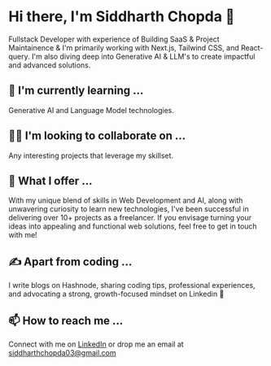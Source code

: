 

# Hi there, I'm Siddharth Chopda 👋

Fullstack Developer with experience of Building SaaS & Project Maintainence & I'm primarily working with Next.js, Tailwind CSS, and React-query. I'm also diving deep into Generative AI & LLM's to create impactful and advanced solutions.

## 🌱 I'm currently learning ...
Generative AI and Language Model technologies.

## 👯‍♀️ I'm looking to collaborate on ...
Any interesting projects that leverage my skillset.

## 🚀 What I offer ...
With my unique blend of skills in Web Development and AI, along with unwavering curiosity to learn new technologies, I've been successful in delivering over 10+ projects as a freelancer. If you envisage turning your ideas into appealing and functional web solutions, feel free to get in touch with me!

## ✍️ Apart from coding ...
I write blogs on Hashnode, sharing coding tips, professional experiences, and advocating a strong, growth-focused mindset on Linkedin 🚀

## 📫 How to reach me ...
Connect with me on [LinkedIn](https://www.linkedin.com/in/siddharth-chopda-a15946201/) or drop me an email at siddharthchopda03@gmail.com

